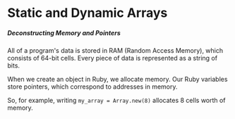 # Static and Dynamic Arrays
##### Deconstructing Memory and Pointers

All of a program's data is stored in RAM (Random Access Memory), which consists of 64-bit cells. Every piece of data is represented as a string of bits.

When we create an object in Ruby, we allocate memory. Our Ruby variables store pointers, which correspond to addresses in memory.

So, for example, writing `my_array = Array.new(8)` allocates 8 cells worth of memory. 
